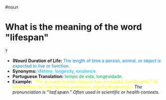 #noun

# What is the meaning of the word "lifespan"
?
* **(Noun) Duration of Life:** <span style="color:rgb(0, 132, 255)">The length of time a person, animal, or object is expected to live or function.</span>
* **Synonyms:** <span style="color:rgb(0, 176, 240)">lifetime, longevity, existence.</span>
* **Portuguese Translation:** <span style="color:rgb(0, 176, 80)">tempo de vida, longevidade.</span>
* **Example:** <span style="color:rgb(255, 255, 0)">"The average human lifespan has increased significantly." (A expectativa de vida humana aumentou significativamente.)</span>
*The pronunciation is "ˈlaɪf.spæn." Often used in scientific or health contexts.*
<!--SR:!2025-07-05,3,250-->